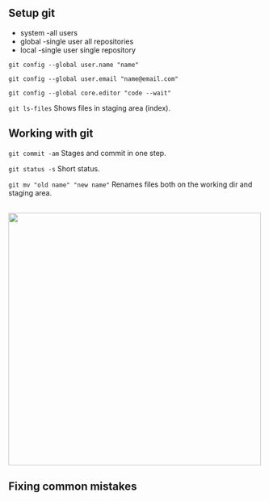 ## Setup git 

* system  -all users
* global  -single user all repositories
* local   -single user single repository

`git config --global user.name "name"`

`git config --global user.email "name@email.com"`

`git config --global core.editor "code --wait"`

`git ls-files` Shows files in staging area (index).

## Working with git

`git commit -am` Stages and commit in one step.

`git status -s` Short status.

`git mv "old name" "new name"` Renames files both on the working dir and staging area.

<br><picture><img width=500 src="https://user-images.githubusercontent.com/18624609/222594799-df7648d7-38b5-41b5-8085-326079b194ea.png"></picture>

## Fixing common mistakes
